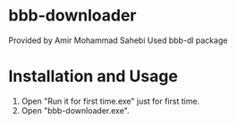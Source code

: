 # bbb-downloader
Provided by Amir Mohammad Sahebi
Used bbb-dl package

# Installation and Usage
1. Open "Run it for first time.exe" just for first time.
2. Open "bbb-downloader.exe".
